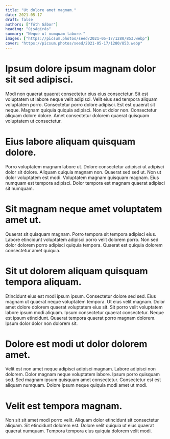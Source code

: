 ```yaml
---
title: "Ut dolore amet magnam."
date: 2021-05-17
draft: false 
authors: ["Tóth Gábor"]
heading: "újságírás"
summary: "Neque ut numquam labore."
images: ["https://picsum.photos/seed/2021-05-17/1280/853.webp"]
cover: "https://picsum.photos/seed/2021-05-17/1280/853.webp"
---
```

# Ipsum dolore ipsum magnam dolor sit sed adipisci.        
Modi non quaerat quaerat consectetur eius eius consectetur. Sit est voluptatem ut labore neque velit adipisci. Velit eius sed tempora aliquam voluptatem porro. Consectetur porro dolore adipisci. Est est quaerat sit neque. Magnam quiquia quiquia adipisci. Non ut dolor non. Consectetur aliquam dolore dolore. Amet consectetur dolorem quaerat quisquam voluptatem ut consectetur.

# Eius labore aliquam quisquam dolore.        
Porro voluptatem magnam labore ut. Dolore consectetur adipisci ut adipisci dolor sit dolore. Aliquam quiquia magnam non. Quaerat sed sed ut. Non ut dolor voluptatem est modi. Voluptatem magnam quisquam magnam. Eius numquam est tempora adipisci. Dolor tempora est magnam quaerat adipisci sit numquam.

# Sit magnam neque amet voluptatem amet ut.        
Quaerat sit quisquam magnam. Porro tempora sit tempora adipisci eius. Labore etincidunt voluptatem adipisci porro velit dolorem porro. Non sed dolor dolorem porro adipisci quiquia tempora. Quaerat est quiquia dolorem consectetur amet quiquia.

# Sit ut dolorem aliquam quisquam tempora aliquam.        
Etincidunt eius est modi ipsum ipsum. Consectetur dolore sed sed. Eius magnam ut quaerat neque voluptatem tempora. Ut eius velit magnam. Dolor amet dolore dolorem quaerat voluptatem eius sit. Sit porro velit voluptatem labore ipsum modi aliquam. Ipsum consectetur quaerat consectetur. Neque est ipsum etincidunt. Quaerat tempora quaerat porro magnam dolorem. Ipsum dolor dolor non dolorem sit.

# Dolore est modi ut dolor dolorem amet.        
Velit est non amet neque adipisci adipisci magnam. Labore adipisci non dolorem. Dolor magnam neque voluptatem labore. Ipsum porro quisquam sed. Sed magnam ipsum quisquam amet consectetur. Consectetur est est aliquam numquam. Dolore ipsum neque quiquia modi amet ut modi.

# Velit est tempora magnam.        
Non sit sit amet modi porro velit. Aliquam dolor etincidunt sit consectetur aliquam. Sit etincidunt dolorem est. Dolore velit quiquia ut eius quaerat quaerat numquam. Tempora tempora eius quiquia dolorem velit modi.


